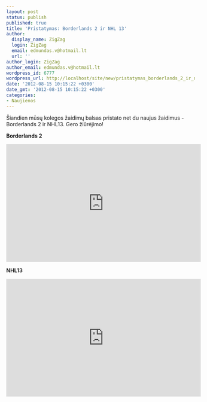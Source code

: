 ```yaml
---
layout: post
status: publish
published: true
title: 'Pristatymas: Borderlands 2 ir NHL 13'
author:
  display_name: ZigZag
  login: ZigZag
  email: edmundas.v@hotmail.lt
  url: ''
author_login: ZigZag
author_email: edmundas.v@hotmail.lt
wordpress_id: 6777
wordpress_url: http://localhost/site/new/pristatymas_borderlands_2_ir_nhl_13/
date: '2012-08-15 10:15:22 +0300'
date_gmt: '2012-08-15 10:15:22 +0300'
categories:
- Naujienos
---
```

<p>
	&Scaron;iandien mūsų kolegos žaidimų balsas pristato net du naujus žaidimus - Borderlands 2 ir NHL13. Gero žiūrėjimo!&nbsp;</p>
<p>
	<strong>Borderlands 2</strong></p>
<p>
	<iframe allowfullscreen="" frameborder="0" height="315" src="http://www.youtube.com/embed/goG0qSMX4ws" width="520"></iframe></p>
<p>
	<strong>NHL13</strong></p>
<p>
	<iframe allowfullscreen="" frameborder="0" height="315" src="http://www.youtube.com/embed/v0Nr-KF6sMk" width="520"></iframe></p>
